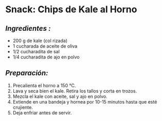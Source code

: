 # Snack: Chips de Kale al Horno


## *Ingredientes :*
- 200 g de kale (col rizada)
- 1 cucharada de aceite de oliva
- 1/2 cucharadita de sal
- 1/4 cucharadita de ajo en polvo

## *Preparación:*
1. Precalienta el horno a 150 °C.
2. Lava y seca bien el kale. Retira los tallos y corta en trozos.
3. Mezcla el kale con aceite, sal y ajo en polvo.
4. Extiende en una bandeja y hornea por 10-15 minutos hasta que esté crujiente.
5. Deja enfriar antes de servir.


